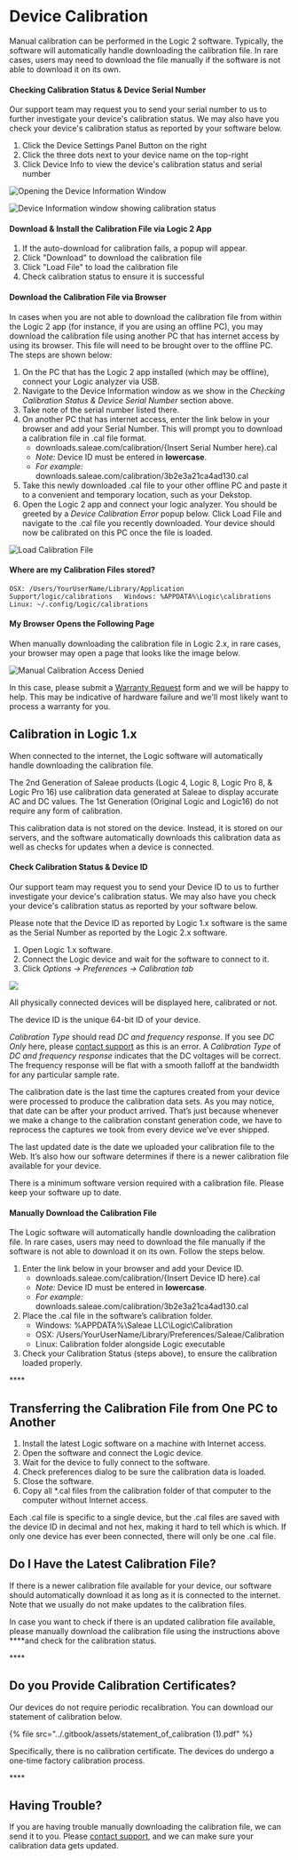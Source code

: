 # Device Calibration

Manual calibration can be performed in the Logic 2 software. Typically, the software will automatically handle downloading the calibration file. In rare cases, users may need to download the file manually if the software is not able to download it on its own.

#### Checking Calibration Status & Device Serial Number

Our support team may request you to send your serial number to us to further investigate your device's calibration status. We may also have you check your device's calibration status as reported by your software below.

1. Click the Device Settings Panel Button on the right
2. Click the three dots next to your device name on the top-right
3. Click Device Info to view the device's calibration status and serial number

![Opening the Device Information Window](../.gitbook/assets/device-info.png)

![Device Information window showing calibration status](../.gitbook/assets/screen-shot-2021-02-17-at-6.11.32-pm.png)

#### Download & Install the Calibration File via Logic 2 App

1. If the auto-download for calibration fails, a popup will appear.  
2. Click "Download" to download the calibration file  
3. Click "Load File" to load the calibration file  
4. Check calibration status to ensure it is successful

#### Download the Calibration File via Browser

In cases when you are not able to download the calibration file from within the Logic 2 app \(for instance, if you are using an offline PC\), you may download the calibration file using another PC that has internet access by using its browser. This file will need to be brought over to the offline PC. The steps are shown below:

1. On the PC that has the Logic 2 app installed \(which may be offline\), connect your Logic analyzer via USB.
2. Navigate to the Device Information window as we show in the _Checking Calibration Status & Device Serial Number_ section above.
3. Take note of the serial number listed there.
4. On another PC that has internet access, enter the link below in your browser and add your Serial Number. This will prompt you to download a calibration file in .cal file format.
   * downloads.saleae.com/calibration/{Insert Serial Number here}.cal
   * _Note:_ Device ID must be entered in **lowercase**.
   * _For example:_ downloads.saleae.com/calibration/3b2e3a21ca4ad130.cal
5. Take this newly downloaded .cal file to your other offline PC and paste it to a convenient and temporary location, such as your Dekstop.
6. Open the Logic 2 app and connect your logic analyzer. You should be greeted by a _Device Calibration Error_ popup below. Click Load File and navigate to the .cal file you recently downloaded. Your device should now be calibrated on this PC once the file is loaded.

![Load Calibration File](../.gitbook/assets/cal-popup-load.png)

#### Where are my Calibration Files stored?

`OSX: /Users/YourUserName/Library/Application Support/logic/calibrations  
Windows: %APPDATA%\Logic\calibrations  
Linux: ~/.config/Logic/calibrations`

#### My Browser Opens the Following Page

When manually downloading the calibration file in Logic 2.x, in rare cases, your browser may open a page that looks like the image below.

![Manual Calibration Access Denied](../.gitbook/assets/screen-shot-2020-06-24-at-12.54.46-pm.png)

In this case, please submit a [Warranty Request](https://saleae-support.typeform.com/to/E8UPB7) form and we will be happy to help. This may be indicative of hardware failure and we'll most likely want to process a warranty for you.



## Calibration in Logic 1.x

When connected to the internet, the Logic software will automatically handle downloading the calibration file.

The 2nd Generation of Saleae products \(Logic 4, Logic 8, Logic Pro 8, & Logic Pro 16\) use calibration data generated at Saleae to display accurate AC and DC values. The 1st Generation \(Original Logic and Logic16\) do not require any form of calibration.

This calibration data is not stored on the device. Instead, it is stored on our servers, and the software automatically downloads this calibration data as well as checks for updates when a device is connected.

#### **Check Calibration Status & Device ID**

Our support team may request you to send your Device ID to us to further investigate your device's calibration status. We may also have you check your device's calibration status as reported by your software below.

Please note that the Device ID as reported by Logic 1.x software is the same as the Serial Number as reported by the Logic 2.x software.

1. Open Logic 1.x software.
2. Connect the Logic device and wait for the software to connect to it.
3. Click _Options -&gt; Preferences -&gt; Calibration tab_

![](https://trello-attachments.s3.amazonaws.com/57215d47654d8cd332a0fa52/344x239/a275ee69d4a0b2d37858b695444651c7/calibration_information.PNG)

All physically connected devices will be displayed here, calibrated or not.

The device ID is the unique 64-bit ID of your device.

_Calibration Type_ should read _DC and frequency response_. If you see _DC Only_ here, please [contact support](https://contact.saleae.com/hc/en-us/requests/new) as this is an error. A _Calibration Type_ of _DC and frequency response_ indicates that the DC voltages will be correct. The frequency response will be flat with a smooth falloff at the bandwidth for any particular sample rate.

The calibration date is the last time the captures created from your device were processed to produce the calibration data sets. As you may notice, that date can be after your product arrived. That’s just because whenever we make a change to the calibration constant generation code, we have to reprocess the captures we took from every device we’ve ever shipped.

The last updated date is the date we uploaded your calibration file to the Web. It’s also how our software determines if there is a newer calibration file available for your device.

There is a minimum software version required with a calibration file. Please keep your software up to date.

#### **Manually Download the Calibration File**

The Logic software will automatically handle downloading the calibration file. In rare cases, users may need to download the file manually if the software is not able to download it on its own. Follow the steps below.

1. Enter the link below in your browser and add your Device ID.
   * downloads.saleae.com/calibration/{Insert Device ID here}.cal
   * _Note:_ Device ID must be entered in **lowercase**.
   * _For example:_ downloads.saleae.com/calibration/3b2e3a21ca4ad130.cal
2. Place the .cal file in the software’s calibration folder.
   * Windows: %APPDATA%\Saleae LLC\Logic\Calibration
   * OSX: /Users/YourUserName/Library/Preferences/Saleae/Calibration
   * Linux: Calibration folder alongside Logic executable
3. Check your Calibration Status \(steps above\), to ensure the calibration loaded properly.

\*\*\*\*

## **Transferring the Calibration File from One PC to Another**

1. Install the latest Logic software on a machine with Internet access.
2. Open the software and connect the Logic device.
3. Wait for the device to fully connect to the software.
4. Check preferences dialog to be sure the calibration data is loaded.
5. Close the software.
6. Copy all \*.cal files from the calibration folder of that computer to the computer without Internet access.

Each .cal file is specific to a single device, but the .cal files are saved with the device ID in decimal and not hex, making it hard to tell which is which. If only one device has ever been connected, there will only be one .cal file.



## Do I Have the Latest Calibration File?

If there is a newer calibration file available for your device, our software should automatically download it as long as it is connected to the internet. Note that we usually do not make updates to the calibration files.

In case you want to check if there is an updated calibration file available, please manually download the calibration file using the instructions above ****and check for the calibration status.

\*\*\*\*

## **Do you Provide Calibration Certificates?**

Our devices do not require periodic recalibration. You can download our statement of calibration below.

{% file src="../.gitbook/assets/statement\_of\_calibration \(1\).pdf" %}

Specifically, there is no calibration certificate. The devices do undergo a one-time factory calibration process.

\*\*\*\*

## **Having Trouble?**

If you are having trouble manually downloading the calibration file, we can send it to you. Please [contact support](https://contact.saleae.com/hc/en-us/requests/new), and we can make sure your calibration data gets updated.

